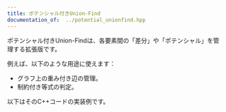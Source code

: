 ```yaml
---
title: ポテンシャル付きUnion-Find
documentation_of:  ../potential_unionfind.hpp
---
```


ポテンシャル付きUnion-Findは、各要素間の「差分」や「ポテンシャル」を管理する拡張版です。

例えば、以下のような用途に使えます：
- グラフ上の重み付き辺の管理。
- 制約付き等式の判定。

以下はそのC++コードの実装例です。

